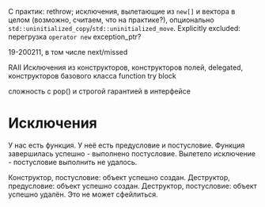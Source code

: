 С практик: rethrow; исключения, вылетающие из `new[]` и вектора в целом (возможно, считаем, что на практике?), опционально `std::uninitialized_copy`/`std::uninitialized_move`.
Explicitly excluded: перегрузка `operator new`
exception_ptr?

19-200211, в том числе next/missed

RAII
Исключения из конструкторов, конструкторов полей, delegated, конструкторов базового класса
function try block

сложность с pop() и строгой гарантией в интерфейсе

# Исключения
У нас есть функция.
У неё есть предусловие и постусловие.
Функция завершилась успешно - выполнено постусловие.
Вылетело исключение - постусловие выполнить не удалось.

Конструктор, постусловие: объект успешно создан.
Деструктор, предусловие: объект успешно создан.
Деструктор, постусловие: объект успешно удалён. Это не может сфейлиться.
